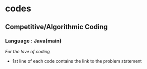 # codes
## Competitive/Algorithmic Coding 
### Language : Java(main)
*For the love of coding*

- 1st line of each code contains the link to the problem statement
